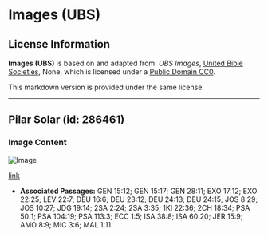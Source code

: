 # Images (UBS)

## License Information

**Images (UBS)** is based on and adapted from: _UBS Images_, [United Bible Societies](https://unitedbiblesocieties.org/), None, which is licensed under a [Public Domain CC0](https://creativecommons.org/public-domain/cc0/).

This markdown version is provided under the same license.



--------------------------------

## Pilar Solar (id: 286461)

### Image Content

![Image](https://cdn.aquifer.bible/aquifer-content/resources/Media/WEB-0845_sun_pillar.jpg)

[link](https://cdn.aquifer.bible/aquifer-content/resources/Media/WEB-0845_sun_pillar.jpg)

* **Associated Passages:** GEN 15:12; GEN 15:17; GEN 28:11; EXO 17:12; EXO 22:25; LEV 22:7; DEU 16:6; DEU 23:12; DEU 24:13; DEU 24:15; JOS 8:29; JOS 10:27; JDG 19:14; 2SA 2:24; 2SA 3:35; 1KI 22:36; 2CH 18:34; PSA 50:1; PSA 104:19; PSA 113:3; ECC 1:5; ISA 38:8; ISA 60:20; JER 15:9; AMO 8:9; MIC 3:6; MAL 1:11

